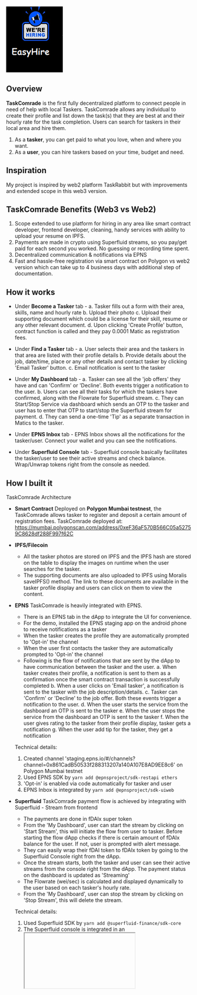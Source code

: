 ![](./logosmall.png)

## Overview

**TaskComrade** is the first fully decentralized platform to connect people in need of help with local Taskers.
TaskComrade allows any individual to create their profile and list down the task(s) that they are best at and their hourly rate for the task completion. Users can search for taskers in their local area and hire them.

1. As a **tasker**, you can get paid to what you love, when and where you want.
2. As a **user**, you can hire taskers based on your time, budget and need.

## Inspiration

My project is inspired by web2 platform TaskRabbit but with improvements and extended scope in this web3 version.

## TaskComrade Benefits (Web3 vs Web2)

1. Scope extended to use platform for hiring in any area like smart contract developer, frontend developer, cleaning, handy services with ability to upload your resume on IPFS.
2. Payments are made in crypto using Superfluid streams, so you pay/get paid for each second you worked. No guessing or recording time spent.
3. Decentralized communication & notifications via EPNS
4. Fast and hassle-free registration via smart contract on Polygon vs web2 version which can take up to 4 business days with additional step of documentation.

## How it works

- Under **Become a Tasker** tab -
  a. Tasker fills out a form with their area, skills, name and hourly rate
  b. Upload their photo
  c. Upload their supporting document which could be a license for their skill, resume or any other relevant document.
  d. Upon clicking 'Create Profile' button, contract function is called and they pay 0.0001 Matic as registration fees.

- Under **Find a Tasker** tab -
  a. User selects their area and the taskers in that area are listed with their profile details
  b. Provide details about the job, date/time, place or any other details and contact tasker by clicking 'Email Tasker' button.
  c. Email notification is sent to the tasker

- Under **My Dashboard** tab -
  a. Tasker can see all the 'job offers' they have and can 'Confirm' or 'Decline'. Both events trigger a notification to the user.
  b. Users can see all their tasks for which the taskers have confirmed, along with the Flowrate for Superfluid stream.
  c. They can Start/Stop Service via dashboard which sends an OTP to the tasker and user has to enter that OTP to start/stop the Superfluid stream for payment.
  d. They can send a one-time 'Tip' as a separate transaction in Matics to the tasker.

- Under **EPNS Inbox** tab -
  EPNS Inbox shows all the notifications for the tasker/user. Connect your wallet and you can see the notifications.

- Under **Superfluid Console** tab -
  Superfluid console basically facilitates the tasker/user to see their active streams and check balance. Wrap/Unwrap tokens right from the console as needed.

## How I built it

TaskComrade Architecture

- **Smart Contract**
  Deployed on **Polygon Mumbai testnest**, the TaskComrade allows tasker to register and deposit a certain amount of registration fees.
  TaskComrade deployed at: https://mumbai.polygonscan.com/address/0xeF36aF570B566C05a52759C8628df288F997f62C

- **IPFS/Filecoin**

  - All the tasker photos are stored on IPFS and the IPFS hash are stored on the table to display the images on runtime when the user searches for the tasker.
  - The supporting documents are also uploaded to IPFS using Moralis saveIPFS() method. The link to these documents are available in the tasker profile display and users can click on them to view the content.

- **EPNS**
  TaskComrade is heavily integrated with EPNS.

  - There is an EPNS tab in the dApp to integrate the UI for convenience.
  - For the demo, installed the EPNS staging app on the android phone to receive notifications as a tasker
  - When the tasker creates the profile they are automatically prompted to 'Opt-in' the channel
  - When the user first contacts the tasker they are automatically prompted to 'Opt-in' the channel
  - Following is the flow of notifications that are sent by the dApp to have communication between the tasker and the user.
    a. When tasker creates their profile, a notification is sent to them as a confirmation once the smart contract transaction is successfully completed
    b. When a user clicks on 'Email tasker', a notification is sent to the tasker with the job description/details.
    c. Tasker can 'Confirm' or 'Decline' to the job offer. Both these events trigger a notification to the user.
    d. When the user starts the service from the dashboard an OTP is sent to the tasker
    e. When the user stops the service from the dashboard an OTP is sent to the tasker
    f. When the user gives rating to the tasker from their profile display, tasker gets a notification
    g. When the user add tip for the tasker, they get a notification

  Technical details:

  1. Created channel 'staging.epns.io/#/channels?channel=0x861CadB50533f288313207a140A107E8AD9EE8c6' on Polygon Mumbai testnet
  2. Used EPNS SDK by `yarn add @epnsproject/sdk-restapi ethers`
  3. 'Opt-in' is enabled via code automatically for tasker and user
  4. EPNS Inbox is integrated by `yarn add @epnsproject/sdk-uiweb`

- **Superfluid**
  TaskComrade payment flow is achieved by integrating with Superfluid - Stream from frontend

  - The payments are done in fDAIx super token
  - From the 'My Dashboard', user can start the stream by clicking on 'Start Stream', this will initiate the flow from user to tasker. Before starting the flow dApp checks if there is certain amount of fDAIx balance for the user. If not, user is prompted with alert message.
  - They can easily wrap their fDAI token to fDAIx token by going to the Superfluid Console right from the dApp.
  - Once the stream starts, both the tasker and user can see their active streams from the console right from the dApp. The payment status on the dashboard is updated as 'Streaming'
  - The Flowrate (wei/sec) is calculated and displayed dynamically to the user based on each tasker's hourly rate.
  - From the 'My Dashboard', user can stop the stream by clicking on 'Stop Stream', this will delete the stream.

  Technical details:

  1. Used Superfluid SDK by `yarn add @superfluid-finance/sdk-core`
  2. The Superfluid console is integrated in an <iframe> for display

- **Database**
  This dApp is built on Moralis boilerplate using features like moralis-react, web3, authentication, event logging and to store data off-chain for tasker profiles.

## Challenges I ran into

- I am more of a backend developer attempting frontend. So, it was little challenging to build the UI but I got to learn a lot in the process.

## Accomplishments that I am proud of

- The idea creation, planning, development and executing it within few weeks.
- Did 'on-the-job' front-end learning to design my dApp
- Solo developer to build the dApp in a short span

## What I learned

- Learned how to integrate with EPNS and Superfluid protocols
- Got more hands-on experience in building the frontend

**GitHub links**

- TaskComrade UI -> https://github.com/ShivaliLN/TaskComrade.git
- TaskComrade Contract -> https://github.com/ShivaliLN/TaskComradeContract.git

## Roadmap

- Deploy to mainnet
- Add payment in other tokens

## dApp hosted here

https://hqxotfxpqma0.usemoralis.com
